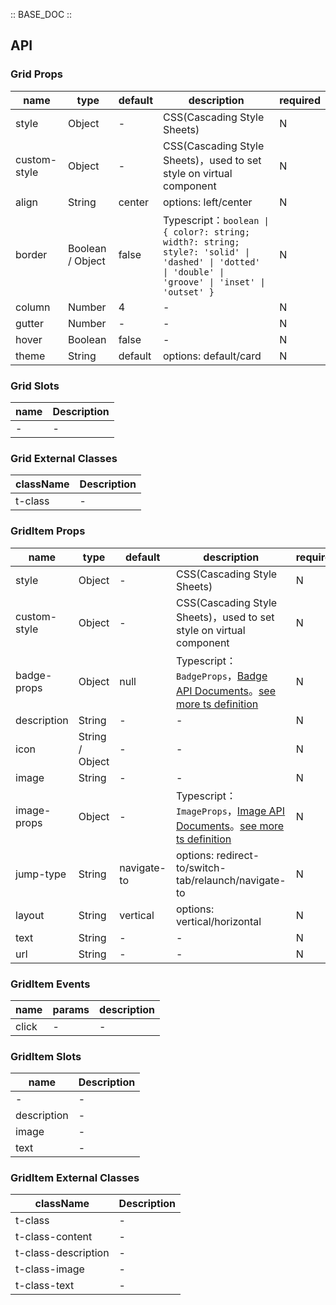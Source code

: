 :: BASE_DOC ::

## API


### Grid Props

name | type | default | description | required
-- | -- | -- | -- | --
style | Object | - | CSS(Cascading Style Sheets) | N
custom-style | Object | - | CSS(Cascading Style Sheets)，used to set style on virtual component | N
align | String | center | options: left/center | N
border | Boolean / Object | false | Typescript：`boolean \| { color?: string; width?: string; style?: 'solid' \| 'dashed' \| 'dotted' \| 'double' \| 'groove' \| 'inset' \| 'outset' }` | N
column | Number | 4 | \- | N
gutter | Number | - | \- | N
hover | Boolean | false | \- | N
theme | String | default | options: default/card | N

### Grid Slots

name | Description
-- | --
\- | \-

### Grid External Classes

className | Description
-- | --
t-class | \-


### GridItem Props

name | type | default | description | required
-- | -- | -- | -- | --
style | Object | - | CSS(Cascading Style Sheets) | N
custom-style | Object | - | CSS(Cascading Style Sheets)，used to set style on virtual component | N
badge-props | Object | null | Typescript：`BadgeProps`，[Badge API Documents](./badge?tab=api)。[see more ts definition](https://github.com/Tencent/tdesign-miniprogram/blob/develop/packages/components/grid-item/type.ts) | N
description | String | - | \- | N
icon | String / Object | - | \- | N
image | String | - | \- | N
image-props | Object | - | Typescript：`ImageProps`，[Image API Documents](./image?tab=api)。[see more ts definition](https://github.com/Tencent/tdesign-miniprogram/blob/develop/packages/components/grid-item/type.ts) | N
jump-type | String | navigate-to | options: redirect-to/switch-tab/relaunch/navigate-to | N
layout | String | vertical | options: vertical/horizontal | N
text | String | - | \- | N
url | String | - | \- | N

### GridItem Events

name | params | description
-- | -- | --
click | \- | \-

### GridItem Slots

name | Description
-- | --
\- | \-
description | \-
image | \-
text | \-

### GridItem External Classes

className | Description
-- | --
t-class | \-
t-class-content | \-
t-class-description | \-
t-class-image | \-
t-class-text | \-
